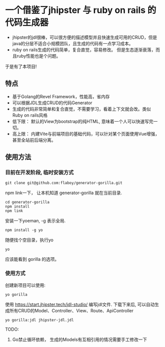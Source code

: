 # 一个借鉴了jhipster 与 ruby on rails 的代码生成器

* jhipster的jdl很棒，可以很方便的描述模型并且快速生成可用的CRUD，但是java的分层不适合小规模团队，且生成的代码有一点学习成本。
* ruby on rails生成的代码简单，复合直觉，容易修改。 但是生态逐渐衰落，而且ruby性能也是个问题。

于是有了本项目!

## 特点
* 基于Golang的Revel Framework，性能高，省内存
* 可以根据JDL生成CRUD的代码Generator
* 生成的代码非常简单和复合直觉，不需要学习，看着上下文就会改。类似Ruby on rails风格
* 低下限： 默认的View为bootstrap的纯HTML,  意味着一个人可以快速写完一切。
* 高上限： 内建Vite与前端项目的基础代码，可以针对某个页面使用Vue增强，甚至全站前后端分离。 

## 使用方法

### 目前在开发阶段, 临时安装方式

```
git clone git@github.com:flaboy/generator-gorilla.git
```

npm link一下， 让本机知道 generator-gorilla 就在当前目录.
```
cd generator-gorilla
npm install
npm link
```

安装一下yoeman,  -g 表示全局.
```
npm install -g yo
```

随便找个空目录，执行yo
```
yo
```
应该能看到 gorilla 的选项。

### 使用方式

创建新项目可以使用:
```
yo gorilla
```

使用 https://start.jhipster.tech/jdl-studio/ 编写jdl文件. 
下载下来后, 可以自动生成所有CRUD的Model、Controller、View、Route、ApiController
```
yo gorilla:jdl jhipster-jdl.jdl
```

TODO:
1. Go禁止循环依赖， 生成的Models有互相引用的情况需要手工修改一下
